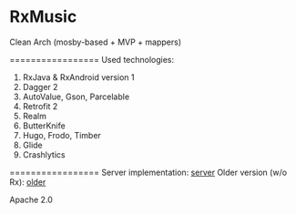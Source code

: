 # RxMusic
Clean Arch  (mosby-based + MVP + mappers)

=================
Used technologies:

1. RxJava & RxAndroid version 1
2. Dagger 2
3. AutoValue, Gson, Parcelable
4. Retrofit 2
5. Realm
6. ButterKnife
7. Hugo, Frodo, Timber
8. Glide
9. Crashlytics


=================
Server implementation: [server](https://github.com/orcchg/MusicSquareServer)
Older version (w/o Rx): [older](https://github.com/orcchg/MusicSquare_MVP)

Apache 2.0

